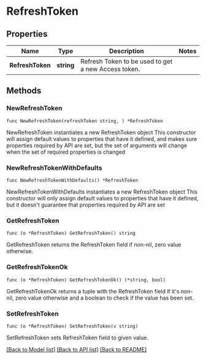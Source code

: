 # RefreshToken

## Properties

Name | Type | Description | Notes
------------ | ------------- | ------------- | -------------
**RefreshToken** | **string** | Refresh Token to be used to get a new Access token. | 

## Methods

### NewRefreshToken

`func NewRefreshToken(refreshToken string, ) *RefreshToken`

NewRefreshToken instantiates a new RefreshToken object
This constructor will assign default values to properties that have it defined,
and makes sure properties required by API are set, but the set of arguments
will change when the set of required properties is changed

### NewRefreshTokenWithDefaults

`func NewRefreshTokenWithDefaults() *RefreshToken`

NewRefreshTokenWithDefaults instantiates a new RefreshToken object
This constructor will only assign default values to properties that have it defined,
but it doesn't guarantee that properties required by API are set

### GetRefreshToken

`func (o *RefreshToken) GetRefreshToken() string`

GetRefreshToken returns the RefreshToken field if non-nil, zero value otherwise.

### GetRefreshTokenOk

`func (o *RefreshToken) GetRefreshTokenOk() (*string, bool)`

GetRefreshTokenOk returns a tuple with the RefreshToken field if it's non-nil, zero value otherwise
and a boolean to check if the value has been set.

### SetRefreshToken

`func (o *RefreshToken) SetRefreshToken(v string)`

SetRefreshToken sets RefreshToken field to given value.



[[Back to Model list]](../README.md#documentation-for-models) [[Back to API list]](../README.md#documentation-for-api-endpoints) [[Back to README]](../README.md)


